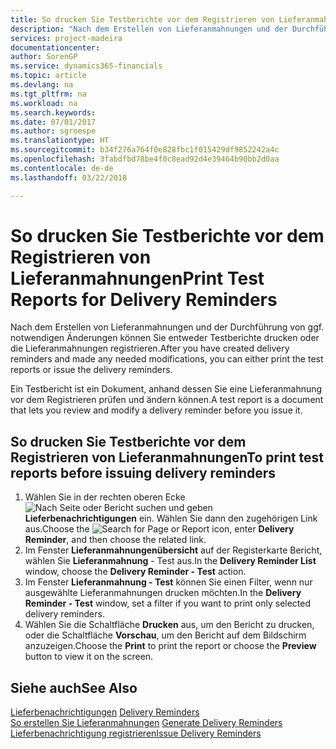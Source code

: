 ```yaml
---
title: So drucken Sie Testberichte vor dem Registrieren von Lieferanmahnungen
description: "Nach dem Erstellen von Lieferanmahnungen und der Durchführung von ggf. notwendigen Änderungen können Sie entweder Testberichte drucken oder die Lieferanmahnungen registrieren."
services: project-madeira
documentationcenter: 
author: SorenGP
ms.service: dynamics365-financials
ms.topic: article
ms.devlang: na
ms.tgt_pltfrm: na
ms.workload: na
ms.search.keywords: 
ms.date: 07/01/2017
ms.author: sgroespe
ms.translationtype: HT
ms.sourcegitcommit: b34f276a764f0e828fbc1f015429df9852242a4c
ms.openlocfilehash: 3fabdfbd78be4f0c8ead92d4e39464b90bb2d0aa
ms.contentlocale: de-de
ms.lasthandoff: 03/22/2018

---
```

# <a name="print-test-reports-for-delivery-reminders"></a><span data-ttu-id="3a7a3-103">So drucken Sie Testberichte vor dem Registrieren von Lieferanmahnungen</span><span class="sxs-lookup"><span data-stu-id="3a7a3-103">Print Test Reports for Delivery Reminders</span></span>
<span data-ttu-id="3a7a3-104">Nach dem Erstellen von Lieferanmahnungen und der Durchführung von ggf. notwendigen Änderungen können Sie entweder Testberichte drucken oder die Lieferanmahnungen registrieren.</span><span class="sxs-lookup"><span data-stu-id="3a7a3-104">After you have created delivery reminders and made any needed modifications, you can either print the test reports or issue the delivery reminders.</span></span>  

<span data-ttu-id="3a7a3-105">Ein Testbericht ist ein Dokument, anhand dessen Sie eine Lieferanmahnung vor dem Registrieren prüfen und ändern können.</span><span class="sxs-lookup"><span data-stu-id="3a7a3-105">A test report is a document that lets you review and modify a delivery reminder before you issue it.</span></span>  

## <a name="to-print-test-reports-before-issuing-delivery-reminders"></a><span data-ttu-id="3a7a3-106">So drucken Sie Testberichte vor dem Registrieren von Lieferanmahnungen</span><span class="sxs-lookup"><span data-stu-id="3a7a3-106">To print test reports before issuing delivery reminders</span></span>  

1.  <span data-ttu-id="3a7a3-107">Wählen Sie in der rechten oberen Ecke ![Nach Seite oder Bericht suchen](../../media/ui-search/search_small.png "Symbol nach Seite oder Bericht suchen") und geben **Lieferbenachrichtigungen** ein. Wählen Sie dann den zugehörigen Link aus.</span><span class="sxs-lookup"><span data-stu-id="3a7a3-107">Choose the ![Search for Page or Report](../../media/ui-search/search_small.png "Search for Page or Report icon") icon, enter **Delivery Reminder**, and then choose the related link.</span></span>  
2.  <span data-ttu-id="3a7a3-108">Im Fenster **Lieferanmahnungenübersicht** auf der Registerkarte Bericht, wählen Sie **Lieferanmahnung** - Test aus.</span><span class="sxs-lookup"><span data-stu-id="3a7a3-108">In the **Delivery Reminder List** window, choose the **Delivery Reminder - Test** action.</span></span>  
3.  <span data-ttu-id="3a7a3-109">Im Fenster **Lieferanmahnung - Test** können Sie einen Filter, wenn nur ausgewählte Lieferanmahnungen drucken möchten.</span><span class="sxs-lookup"><span data-stu-id="3a7a3-109">In the **Delivery Reminder - Test** window, set a filter if you want to print only selected delivery reminders.</span></span>  
4.  <span data-ttu-id="3a7a3-110">Wählen Sie die Schaltfläche **Drucken** aus, um den Bericht zu drucken, oder die Schaltfläche **Vorschau**, um den Bericht auf dem Bildschirm anzuzeigen.</span><span class="sxs-lookup"><span data-stu-id="3a7a3-110">Choose the **Print** to print the report or choose the **Preview** button to view it on the screen.</span></span>  

## <a name="see-also"></a><span data-ttu-id="3a7a3-111">Siehe auch</span><span class="sxs-lookup"><span data-stu-id="3a7a3-111">See Also</span></span>  
 <span data-ttu-id="3a7a3-112">[Lieferbenachrichtigungen](delivery-reminders.md) </span><span class="sxs-lookup"><span data-stu-id="3a7a3-112">[Delivery Reminders](delivery-reminders.md) </span></span>  
 <span data-ttu-id="3a7a3-113">[So erstellen Sie Lieferanmahnungen](how-to-generate-delivery-reminders.md) </span><span class="sxs-lookup"><span data-stu-id="3a7a3-113">[Generate Delivery Reminders](how-to-generate-delivery-reminders.md) </span></span>  
 [<span data-ttu-id="3a7a3-114">Lieferbenachrichtigung registrieren</span><span class="sxs-lookup"><span data-stu-id="3a7a3-114">Issue Delivery Reminders</span></span>](how-to-issue-delivery-reminders.md)

